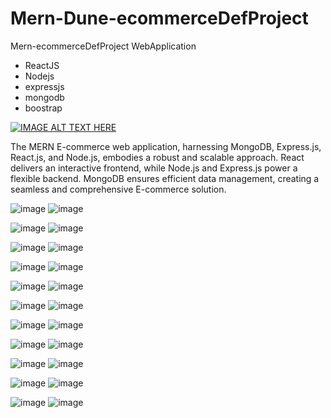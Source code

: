 ﻿# Mern-Dune-ecommerceDefProject
 
 Mern-ecommerceDefProject WebApplication
- ReactJS
- Nodejs
- expressjs
- mongodb
- boostrap

[![IMAGE ALT TEXT HERE](https://img.youtube.com/vi/juSkjnn_iJg/1.jpg)](https://www.youtube.com/watch?v=juSkjnn_iJg)

The MERN E-commerce web application, harnessing MongoDB, Express.js, React.js, and Node.js, embodies a robust and scalable approach. React delivers an interactive frontend, while Node.js and Express.js power a flexible backend. MongoDB ensures efficient data management, creating a seamless and comprehensive E-commerce solution.


![image](https://github.com/masudfcs1/Mern-Dune-ecommerceDefProject/assets/57311382/0189d944-092d-4820-9612-40db1d1a624b)
![image](https://github.com/masudfcs1/Mern-Dune-ecommerceDefProject/assets/57311382/5008d017-a9a0-4f5d-91c9-7681ed617c5e)

![image](https://github.com/masudfcs1/Mern-Dune-ecommerceDefProject/assets/57311382/9af19099-c528-4396-af93-e0b1ad66b63e)
![image](https://github.com/masudfcs1/Mern-Dune-ecommerceDefProject/assets/57311382/90f326f3-342c-4718-87e1-3ac91f8f2b58)

![image](https://github.com/masudfcs1/Mern-Dune-ecommerceDefProject/assets/57311382/a92a378f-db53-4017-a32f-b7ca19ae1192)
![image](https://github.com/masudfcs1/Mern-Dune-ecommerceDefProject/assets/57311382/7346666a-c6f1-4f61-a756-8d4206acabd4)


![image](https://github.com/masudfcs1/Mern-Dune-ecommerceDefProject/assets/57311382/7407d462-cc74-4875-9ca3-492bbca62af7)
![image](https://github.com/masudfcs1/Mern-Dune-ecommerceDefProject/assets/57311382/d467f254-28a3-4661-a412-28781248a534)

![image](https://github.com/masudfcs1/Mern-Dune-ecommerceDefProject/assets/57311382/e76ab084-524e-46c0-aabb-d3cd5640f15b)
![image](https://github.com/masudfcs1/Mern-Dune-ecommerceDefProject/assets/57311382/6c6936a4-65eb-4331-a98e-679bf6803a56)


![image](https://github.com/masudfcs1/Mern-Dune-ecommerceDefProject/assets/57311382/56f8c85f-0ced-4b62-beba-ea473f1fb39e)
![image](https://github.com/masudfcs1/Mern-Dune-ecommerceDefProject/assets/57311382/daf03620-146b-46a0-9c37-86ea0f594946)

![image](https://github.com/masudfcs1/Mern-Dune-ecommerceDefProject/assets/57311382/282a3076-883a-425c-ae3c-1432f927bcdb)
![image](https://github.com/masudfcs1/Mern-Dune-ecommerceDefProject/assets/57311382/7eeded11-129a-4cbc-ac5b-9ef79fa9d8a7)

![image](https://github.com/masudfcs1/Mern-Dune-ecommerceDefProject/assets/57311382/868b82b0-704c-4966-ab50-ca42549f56a2)
![image](https://github.com/masudfcs1/Mern-Dune-ecommerceDefProject/assets/57311382/f79df187-3101-4b4f-8fd5-a411ee216343)

![image](https://github.com/masudfcs1/Mern-Dune-ecommerceDefProject/assets/57311382/d5144412-5763-4ad8-8130-016c178f18cb)
![image](https://github.com/masudfcs1/Mern-Dune-ecommerceDefProject/assets/57311382/37ceb920-b9b2-40f1-9346-77453eadb738)

![image](https://github.com/masudfcs1/Mern-Dune-ecommerceDefProject/assets/57311382/898973f9-ea41-42d0-bbb3-0432d2c7e105)
![image](https://github.com/masudfcs1/Mern-Dune-ecommerceDefProject/assets/57311382/496f547b-7394-4784-ac84-92dbf0636307)

![image](https://github.com/masudfcs1/Mern-Dune-ecommerceDefProject/assets/57311382/8f4fe1f5-2fbd-4f08-8077-d05fe872eef1)
![image](https://github.com/masudfcs1/Mern-Dune-ecommerceDefProject/assets/57311382/188bafd3-0f8a-4f2a-826d-e6e88badcee8)



